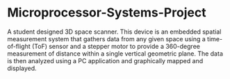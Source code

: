 # Microprocessor-Systems-Project
A student designed 3D space scanner. This device is an embedded spatial measurement system that gathers data from any given space using a time-of-flight (ToF) sensor and a stepper motor to provide a 360-degree measurement of distance within a single vertical geometric plane. The data is then analyzed using a PC application and graphically mapped and displayed.
